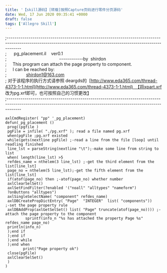 ```yaml
---
title: '【skill源码】[转载]按照Capture页码进行零件分页源码'
date: Wed, 17 Jun 2020 09:35:41 +0000
draft: false
tags: ['Allegro Skill']
---
```


;-------------------------------------------------------------------------------------------------------------------------------------------------------------------  
;      pg\_placement.il    ver0.1  
;                                           ------------by  shirdon  
;     This program can attach the page property to component.  
;     I can be reached by:  
;                shirdon1@163.com  
; 对于该程序的执行方式请参照 deargds的  [http://www.eda365.com/thread-4373-1-1.html](http://www.eda365.com/thread-4373-1-1.html)  【将xpart.xrf 改为pg.xrf即可，也可按照自己的习惯更改】  
;-------------------------------------------------------------------------------------------------------------------------------------------------------------------

```
axlCmdRegister( "pp" '_pg_placement)
defun(_pg_placement ()
 prog((pgfile )
 pgFile = infile( "./pg.xrf" ); read a file named pg.xrf
 when(pgFile ;pg.xrf existed
 while(gets(nextline pgFile) ;-read a line from the file [loop] until readling finished
 line_lst = parseString(nextline "\t");-make some line from string to list
 when( length(line_lst) >5
 refdes_name = nthelem(3 line_lst) ;-get the third element from the list[line_lst]
 page_no = nthelem(5 line_lst);-get the fifth element from the list[line_lst]
 if(atof(page_no) then ;-atof(page_no) whether number
 axlClearSelSet()  
 axlSetFindFilter(?enabled '("noall" "alltypes" "nameform")
 ?onButtons "alltypes")
 axlSingleSelectName( "component" refdes_name)
 axlDBCreatePropDictEntry( "Page"  "INTEGER"  list( "components"))    ;-set the page property rule
 axlDBAddProp(axlGetSelSet() list( "Page" truncate(atof(page_no)))) ;-attach the page property to the component
         sprintf(info_n "%s has attached the property Page %s" refdes_name page_no)
 println(info_n)
 );end if
 );end if
 );end while
 );end when
        print("Page property ok")
 close(pgFile)
 axlClearSelSet()
 )
)
```